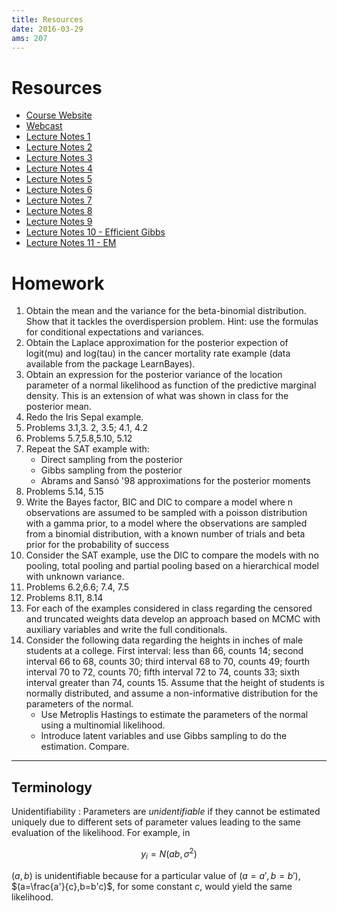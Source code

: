 ```yaml
---
title: Resources
date: 2016-03-29
ams: 207
---
```


# Resources

- [Course Website](https://ams207-spring16-01.courses.soe.ucsc.edu/)
- [Webcast](https://webcast.ucsc.edu/)
- [Lecture Notes 1](/assets/ams207/notes/notes1.pdf)
- [Lecture Notes 2](/assets/ams207/notes/notes2.pdf)
- [Lecture Notes 3](/assets/ams207/notes/notes3.pdf)
- [Lecture Notes 4](/assets/ams207/notes/notes4.pdf)
- [Lecture Notes 5](/assets/ams207/notes/notes5.pdf)
- [Lecture Notes 6](/assets/ams207/notes/notes6.pdf)
- [Lecture Notes 7](/assets/ams207/notes/notes7.pdf)
- [Lecture Notes 8](/assets/ams207/notes/notes8.pdf)
- [Lecture Notes 9](/assets/ams207/notes/notes9.pdf)
- [Lecture Notes 10 - Efficient Gibbs](/assets/ams207/notes/notes10.pdf)
- [Lecture Notes 11 - EM](/assets/ams207/notes/notes11.pdf)

# Homework
1. Obtain the mean and the variance for the beta-binomial distribution. Show that it tackles   the overdispersion problem. Hint: use the formulas for conditional expectations and variances.
2. Obtain the Laplace approximation for the posterior expection of  logit(mu) and log(tau) in the cancer mortality rate example (data available from the package LearnBayes).
3. Obtain an expression for the posterior variance of the location parameter of a normal likelihood as function of the predictive marginal density. This is an extension of what was shown in class for the posterior mean.
4. Redo the Iris Sepal example.
5. Problems 3.1,3. 2, 3.5; 4.1, 4.2
6. Problems 5.7,5.8,5.10, 5.12
7. Repeat the SAT example with:
    - Direct sampling from the posterior
    - Gibbs sampling from the posterior
    - Abrams and Sansó '98 approximations for the posterior moments
8. Problems 5.14, 5.15
9. Write the Bayes factor, BIC and DIC to compare a model where n observations are assumed to be sampled with a poisson distribution with a gamma prior, to a model where the observations are sampled from a binomial distribution, with a known number of trials and beta prior for the probability of success
10. Consider the SAT example, use the DIC to compare the models with no  pooling, total pooling and partial pooling based on a hierarchical model with unknown variance.
11. Problems 6.2,6.6; 7.4, 7.5
12. Problems 8.11, 8.14
13. For each of the examples considered in class regarding the censored and truncated weights data develop an approach based on MCMC with auxiliary variables and write the full conditionals.
14. Consider the following data regarding the heights in inches of male students at a college. First interval: less than 66, counts 14; second interval 66 to 68, counts 30; third interval 68 to 70, counts 49; fourth interval 70 to 72, counts 70; fifth interval 72 to 74, counts 33; sixth interval greater than 74, counts 15. Assume that the height of students is normally distributed, and assume a non-informative distribution for the parameters of the normal.
    - Use Metroplis Hastings to estimate the parameters of the normal using a multinomial likelihood.
    - Introduce latent variables and use Gibbs sampling to do the estimation. Compare.

***

## Terminology

Unidentifiability
: Parameters are *unidentifiable* if they cannot be estimated uniquely due to different sets of parameter values leading to the same evaluation of the likelihood. For example, in

$$
  y_i = N(ab,\sigma^2)
$$

$(a,b)$ is unidentifiable because for a particular value of $(a=a',b=b')$, $(a=\frac{a'}{c},b=b'c)$, for some constant $c$, would yield the same likelihood.

